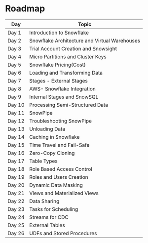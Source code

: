 # Roadmap

| Day    | Topic                                         |
| ------ | --------------------------------------------- |
| Day 1  | Introduction to Snowflake                     |
| Day 2  | Snowflake Architecture and Virtual Warehouses |
| Day 3  | Trial Account Creation and Snowsight          |
| Day 4  | Micro Partitions and Cluster Keys             |
| Day 5  | Snowflake Pricing(Cost)                       |
| Day 6  | Loading and Transforming Data                 |
| Day 7  | Stages - External Stages                      |
| Day 8  | AWS- Snowflake Integration                    |
| Day 9  | Internal Stages and SnowSQL                   |
| Day 10 | Processing Semi-Structured Data               |
| Day 11 | SnowPipe                                      |
| Day 12 | Troubleshooting SnowPipe                      |
| Day 13 | Unloading Data                                |
| Day 14 | Caching in Snowflake                          |
| Day 15 | Time Travel and Fail-Safe                     |
| Day 16 | Zero-Copy Cloning                             |
| Day 17 | Table Types                                   |
| Day 18 | Role Based Access Control                     |
| Day 19 | Roles and Users Creation                      |
| Day 20 | Dynamic Data Masking                          |
| Day 21 | Views and Materialized Views                  |
| Day 22 | Data Sharing                                  |
| Day 23 | Tasks for Scheduling                          |
| Day 24 | Streams for CDC                               |
| Day 25 | External Tables                               |
| Day 26 | UDFs and Stored Procedures                    |
